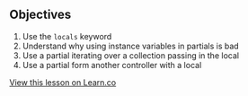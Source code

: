 ## Objectives

1. Use the `locals` keyword
2. Understand why using instance variables in partials is bad
3. Use a partial iterating over a collection passing in the local
4. Use a partial form another controller with a local

<a href='https://learn.co/lessons/partial-locals-lab' data-visibility='hidden'>View this lesson on Learn.co</a>

